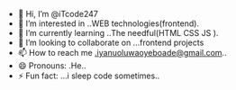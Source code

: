 - 👋 Hi, I’m @iTcode247
- 👀 I’m interested in ..WEB technologies(frontend).
- 🌱 I’m currently learning ..The needful(HTML CSS JS ).
- 💞️ I’m looking to collaborate on ...frontend projects
- 📫 How to reach me .iyanuoluwaoyeboade@gmail.com..
- 😄 Pronouns: .He..
- ⚡ Fun fact: ...i sleep code sometimes..

<!---
iTcode247/iTcode247 is a ✨ special ✨ repository because its `README.md` (this file) appears on your GitHub profile.
You can click the Preview link to take a look at your changes.
--->
